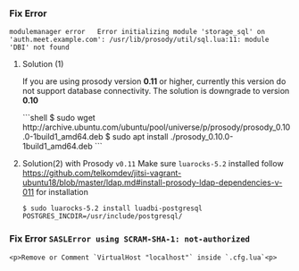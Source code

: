 ### Fix Error
 `modulemanager error	Error initializing module 'storage_sql' on 'auth.meet.example.com': /usr/lib/prosody/util/sql.lua:11: module 'DBI' not found`

1. Solution (1)
    <p>If you are using prosody version <b>0.11</b> or higher, currently this version do not support database connectivity. The solution is downgrade to version <b>0.10</b></p>
    ```shell
    $ sudo wget http://archive.ubuntu.com/ubuntu/pool/universe/p/prosody/prosody_0.10.0-1build1_amd64.deb
    $ sudo apt install ./prosody_0.10.0-1build1_amd64.deb
    ```

2. Solution(2) with Prosody `v0.11`
    Make sure `luarocks-5.2` installed follow https://github.com/telkomdev/jitsi-vagrant-ubuntu18/blob/master/ldap.md#install-prosody-ldap-dependencies-v-011 for installation
    ```shell
    $ sudo luarocks-5.2 install luadbi-postgresql POSTGRES_INCDIR=/usr/include/postgresql/
    ```


### Fix Error `SASLError using SCRAM-SHA-1: not-authorized`
    <p>Remove or Comment `VirtualHost "localhost"` inside `.cfg.lua`<p>